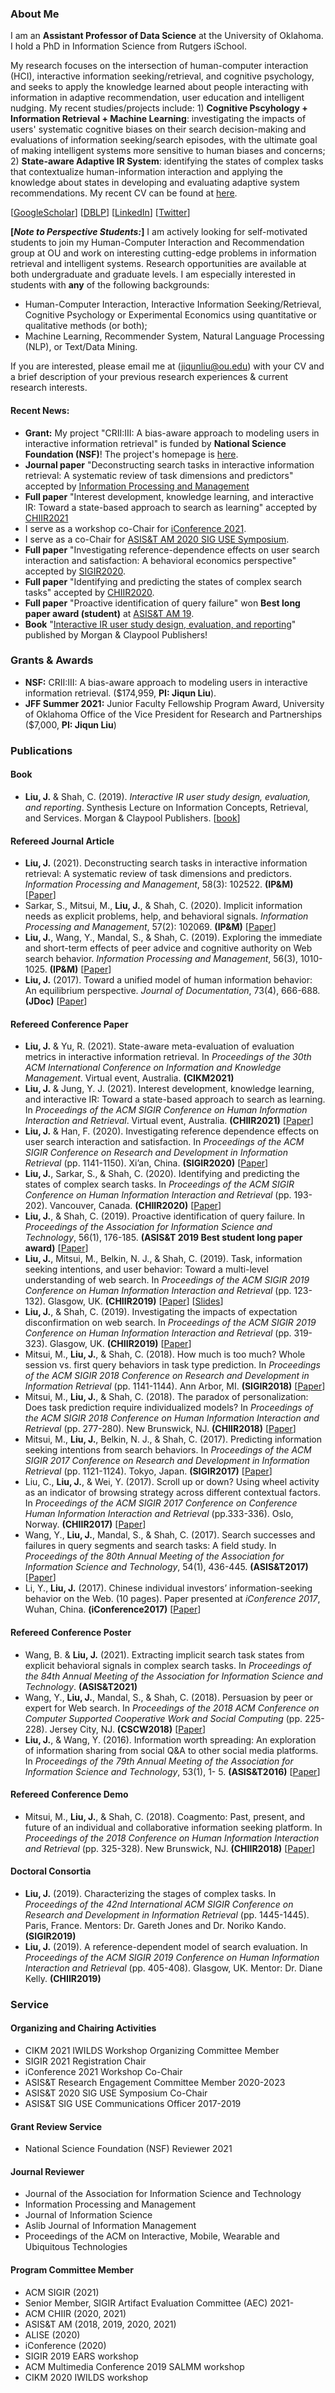 ### About Me
I am an **Assistant Professor of Data Science** at the University of Oklahoma. I hold a PhD in Information Science from Rutgers iSchool.

My research focuses on the intersection of human-computer interaction (HCI), interactive information seeking/retrieval, and cognitive psychology, and seeks to apply the knowledge learned about people interacting with information in adaptive recommendation, user education and intelligent nudging. My recent studies/projects include: 1) **Cognitive Pscyhology + Information Retrieval + Machine Learning**: investigating the impacts of users' systematic cognitive biases on their search decision-making and evaluations of information seeking/search episodes, with the ultimate goal of making intelligent systems more sensitive to human biases and concerns; 2) **State-aware Adaptive IR System**: identifying the states of complex tasks that contextualize human-information interaction and applying the knowledge about states in developing and evaluating adaptive system recommendations. My recent CV can be found at [here](https://drive.google.com/file/d/1VO86C0SqhAp2N65q3N3nrPn2QfWVvuia/view?usp=sharing).

[[GoogleScholar](https://scholar.google.com/citations?user=SSkPeogAAAAJ&hl=en)]
[[DBLP](https://dblp.uni-trier.de/pid/196/0415.html?view=by-type)]
[[LinkedIn](https://www.linkedin.com/in/jiqun-liu/)]
[[Twitter](https://twitter.com/JiqunL)]

**[*Note to Perspective Students:*]** I am actively looking for self-motivated students to join my Human-Computer Interaction and Recommendation group at OU and work on interesting cutting-edge problems in information retrieval and intelligent systems. Research opportunities are available at both undergraduate and graduate levels. I am especially interested in students with **any** of the following backgrounds:
- Human-Computer Interaction, Interactive Information Seeking/Retrieval, Cognitive Psychology or Experimental Economics using quantitative or qualitative methods (or both);
- Machine Learning, Recommender System, Natural Language Processing (NLP), or Text/Data Mining.

If you are interested, please email me at (jiqunliu@ou.edu) with your CV and a brief description of your previous research experiences & current research interests.
#### Recent News:
- **Grant:** My project "CRII:III: A bias-aware approach to modeling users in interactive information retrieval" is funded by **National Science Foundation (NSF)**! The project's homepage is [here](https://www.nsf.gov/awardsearch/showAward?AWD_ID=2106152&HistoricalAwards=false).
- **Journal paper** "Deconstructing search tasks in interactive information retrieval: A systematic review of task dimensions and predictors" accepted by [Information Processing and Management](https://www.journals.elsevier.com/information-processing-and-management)
- **Full paper** "Interest development, knowledge learning, and interactive IR: Toward a state-based approach to search as learning" accepted by [CHIIR2021](https://acm-chiir.github.io/chiir2021/)
- I serve as a workshop co-Chair for [iConference 2021](https://ischools.org/iConference-2021-Preview).
- I serve as a co-Chair for [ASIS&T AM 2020 SIG USE Symposium](https://www.asist.org/sig/siguse/sig-use-annual-symposium/).
- **Full paper** "Investigating reference-dependence effects on user search interaction and satisfaction: A behavioral economics perspective" accepted by [SIGIR2020](https://sigir.org/sigir2020/).
- **Full paper** "Identifying and predicting the states of complex search tasks" accepted by [CHIIR2020](https://sigir.org/chiir2020/#/).
- **Full paper** "Proactive identification of query failure" won **Best long paper award (student)** at [ASIS&T AM 19](https://www.asist.org/meetings-events/am/am19/). 
- **Book** "[Interactive IR user study design, evaluation, and reporting](http://www.morganclaypoolpublishers.com/catalog_Orig/product_info.php?products_id=1418)" published by Morgan & Claypool Publishers!

### Grants & Awards
- **NSF:** CRII:III: A bias-aware approach to modeling users in interactive information retrieval. ($174,959, **PI: Jiqun Liu**).
- **JFF Summer 2021:** Junior Faculty Fellowship Program Award, University of Oklahoma Office of the Vice President for Research and Partnerships ($7,000, **PI: Jiqun Liu**)

### Publications
#### Book
- **Liu, J.** & Shah, C. (2019). *Interactive IR user study design, evaluation, and reporting*. Synthesis Lecture on Information Concepts, Retrieval, and Services. Morgan & Claypool Publishers. [[book](http://www.morganclaypoolpublishers.com/catalog_Orig/product_info.php?products_id=1418)]

#### Refereed Journal Article
- **Liu, J.** (2021). Deconstructing search tasks in interactive information retrieval: A systematic review of task dimensions and predictors. *Information Processing and Management*, 58(3): 102522. **(IP&M)** [[Paper](https://www.sciencedirect.com/science/article/abs/pii/S0306457321000315)]
- Sarkar, S., Mitsui, M., **Liu, J.**, & Shah, C. (2020). Implicit information needs as explicit problems, help, and behavioral signals. *Information Processing and Management*, 57(2): 102069. **(IP&M)** [[Paper](https://www.sciencedirect.com/science/article/abs/pii/S0306457319300457)]
- **Liu, J.**, Wang, Y., Mandal, S., & Shah, C. (2019). Exploring the immediate and short-term effects of peer advice and cognitive authority on Web search behavior. *Information Processing and Management*, 56(3), 1010-1025. **(IP&M)** [[Paper](https://www.sciencedirect.com/science/article/abs/pii/S030645731830236X)]
- **Liu, J.** (2017). Toward a unified model of human information behavior: An equilibrium perspective. *Journal of Documentation*, 73(4), 666-688. **(JDoc)** [[Paper](https://www.emerald.com/insight/content/doi/10.1108/JD-06-2016-0080/full/html)]

#### Refereed Conference Paper
- **Liu, J.** & Yu, R. (2021). State-aware meta-evaluation of evaluation metrics in interactive information retrieval. In *Proceedings of the 30th ACM International Conference on Information and Knowledge Management*. Virtual event, Australia. **(CIKM2021)**
- **Liu, J.** & Jung, Y. J. (2021). Interest development, knowledge learning, and interactive IR: Toward a state-based approach to search as learning. In *Proceedings of the ACM SIGIR Conference on Human Information Interaction and Retrieval*. Virtual event, Australia. **(CHIIR2021)** [[Paper](https://dl.acm.org/doi/pdf/10.1145/3406522.3446015)]
- **Liu, J.** & Han, F. (2020). Investigating reference dependence effects on user search interaction and satisfaction. In *Proceedings of the ACM SIGIR Conference on Research and Development in Information Retrieval* (pp. 1141-1150). Xi’an, China. **(SIGIR2020)** [[Paper](https://dl.acm.org/doi/abs/10.1145/3397271.3401085)]
- **Liu, J.**, Sarkar, S., & Shah, C. (2020). Identifying and predicting the states of complex search tasks. In *Proceedings of the ACM SIGIR Conference on Human Information Interaction and Retrieval* (pp. 193-202). Vancouver, Canada. **(CHIIR2020)** [[Paper](https://dl.acm.org/doi/abs/10.1145/3343413.3377976)]
- **Liu, J.**, & Shah, C. (2019). Proactive identification of query failure. In *Proceedings of the Association for Information Science and Technology*, 56(1), 176-185. **(ASIS&T 2019 Best student long paper award)** [[Paper](https://asistdl.onlinelibrary.wiley.com/doi/full/10.1002/pra2.15)]
- **Liu, J.**, Mitsui, M., Belkin, N. J., & Shah, C. (2019). Task, information seeking intentions, and user behavior: Toward a multi-level understanding of web search. In *Proceedings of the ACM SIGIR 2019 Conference on Human Information Interaction and Retrieval* (pp. 123-132). Glasgow, UK. **(CHIIR2019)** [[Paper](https://dl.acm.org/doi/abs/10.1145/3295750.3298922)] [[Slides](https://drive.google.com/file/d/1NqSQ0hyTR3qSmOhH5TXQkjphUyPIqb_5/view?usp=sharing)]
- **Liu, J.**, & Shah, C. (2019). Investigating the impacts of expectation disconfirmation on web search. In *Proceedings of the ACM SIGIR 2019 Conference on Human Information Interaction and Retrieval* (pp. 319-323). Glasgow, UK. **(CHIIR2019)** [[Paper](https://dl.acm.org/doi/abs/10.1145/3295750.3298959)]
- Mitsui, M., **Liu, J.**, & Shah, C. (2018). How much is too much? Whole session vs. first query behaviors in task type prediction. In *Proceedings of the ACM SIGIR 2018 Conference on Research and Development in Information Retrieval* (pp. 1141-1144). Ann Arbor, MI. **(SIGIR2018)** [[Paper](https://dl.acm.org/doi/abs/10.1145/3209978.3210105)]
- Mitsui, M., **Liu, J.**, & Shah, C. (2018). The paradox of personalization: Does task prediction require individualized models? In *Proceedings of the ACM SIGIR 2018 Conference on Human Information Interaction and Retrieval* (pp. 277-280). New Brunswick, NJ. **(CHIIR2018)** [[Paper](https://dl.acm.org/doi/abs/10.1145/3176349.3176887)]
- Mitsui, M., **Liu, J.**, Belkin, N. J., & Shah, C. (2017). Predicting information seeking intentions from search behaviors. In *Proceedings of the ACM SIGIR 2017 Conference on Research and Development in Information Retrieval* (pp. 1121-1124). Tokyo, Japan. **(SIGIR2017)** [[Paper](https://dl.acm.org/doi/10.1145/3077136.3080737)]
- Liu, C., **Liu, J.**, & Wei, Y. (2017). Scroll up or down? Using wheel activity as an indicator of browsing strategy across different contextual factors. In *Proceedings of the ACM SIGIR 2017 Conference on Conference Human Information Interaction and Retrieval* (pp.333-336). Oslo, Norway. **(CHIIR2017)** [[Paper](https://dl.acm.org/doi/abs/10.1145/3020165.3022146)]
- Wang, Y., **Liu, J.**, Mandal, S., & Shah, C. (2017). Search successes and failures in query segments and search tasks: A field study. In *Proceedings of the 80th Annual Meeting of the Association for Information Science and Technology*, 54(1), 436-445. **(ASIS&T2017)** [[Paper](https://asistdl.onlinelibrary.wiley.com/doi/full/10.1002/pra2.2017.14505401047)]
- Li, Y., **Liu, J.** (2017). Chinese individual investors’ information-seeking behavior on the Web. (10 pages). Paper presented at *iConference 2017*, Wuhan, China. **(iConference2017)** [[Paper](https://www.ideals.illinois.edu/bitstream/handle/2142/96685/1.11_225_Li-Chinese%20Individual%20Investors%27%20Information-Seeking%20Behavior.pdf?sequence=1&isAllowed=y)]

#### Refereed Conference Poster
- Wang, B. & **Liu, J.** (2021). Extracting implicit search task states from explicit behavioral signals in complex search tasks. In *Proceedings of the 84th Annual Meeting of the Association for Information Science and Technology*. **(ASIS&T2021)**
- Wang, Y., **Liu, J.**, Mandal, S., & Shah, C. (2018). Persuasion by peer or expert for Web search. In *Proceedings of the 2018 ACM Conference on Computer Supported Cooperative Work and Social Computing* (pp. 225-228). Jersey City, NJ. **(CSCW2018)** [[Paper](https://dl.acm.org/doi/abs/10.1145/3272973.3274061)]
- **Liu, J.**, & Wang, Y. (2016). Information worth spreading: An exploration of information sharing from social Q&A to other social media platforms. In *Proceedings of the 79th Annual Meeting of the Association for Information Science and Technology*, 53(1), 1- 5. **(ASIS&T2016)** [[Paper](https://asistdl.onlinelibrary.wiley.com/doi/full/10.1002/pra2.2016.14505301112)]

#### Refereed Conference Demo
- Mitsui, M., **Liu, J.**, & Shah, C. (2018). Coagmento: Past, present, and future of an individual and collaborative information seeking platform. In *Proceedings of the 2018 Conference on Human Information Interaction and Retrieval* (pp. 325-328). New Brunswick, NJ. **(CHIIR2018)** [[Paper](https://dl.acm.org/doi/abs/10.1145/3176349.3176896)]

#### Doctoral Consortia
- **Liu, J.** (2019). Characterizing the stages of complex tasks. In *Proceedings of the 42nd International ACM SIGIR Conference on Research and Development in Information Retrieval* (pp. 1445-1445). Paris, France. Mentors: Dr. Gareth Jones and Dr. Noriko Kando. **(SIGIR2019)**
- **Liu, J.** (2019). A reference-dependent model of search evaluation. In *Proceedings of the ACM SIGIR 2019 Conference on Human Information Interaction and Retrieval* (pp. 405-408). Glasgow, UK. Mentor: Dr. Diane Kelly. **(CHIIR2019)**

### Service

#### Organizing and Chairing Activities
- CIKM 2021 IWILDS Workshop Organizing Committee Member
- SIGIR 2021 Registration Chair
-	iConference 2021 Workshop Co-Chair
-	ASIS&T Research Engagement Committee Member 2020-2023
-	ASIS&T 2020 SIG USE Symposium Co-Chair
- ASIS&T SIG USE Communications Officer 2017-2019

#### Grant Review Service
- National Science Foundation (NSF) Reviewer 2021

#### Journal Reviewer
- Journal of the Association for Information Science and Technology
- Information Processing and Management
- Journal of Information Science
- Aslib Journal of Information Management
- Proceedings of the ACM on Interactive, Mobile, Wearable and Ubiquitous Technologies

#### Program Committee Member
-	ACM SIGIR (2021)
-	Senior Member, SIGIR Artifact Evaluation Committee (AEC) 2021-
-	ACM CHIIR (2020, 2021)
-	ASIS&T AM (2018, 2019, 2020, 2021)
-	ALISE (2020)
-	iConference (2020)
-	SIGIR 2019 EARS workshop
-	ACM Multimedia Conference 2019 SALMM workshop
-	CIKM 2020 IWILDS workshop


